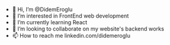 - 👋 Hi, I’m @DidemEroglu
- 👀 I’m interested in FrontEnd web development
- 🌱 I’m currently learning React
- 💞️ I’m looking to collaborate on my website's backend works
- 📫 How to reach me linkedin.com/didemeroglu

<!---
DidemEroglu/DidemEroglu is a ✨ special ✨ repository because its `README.md` (this file) appears on your GitHub profile.
You can click the Preview link to take a look at your changes.
--->
